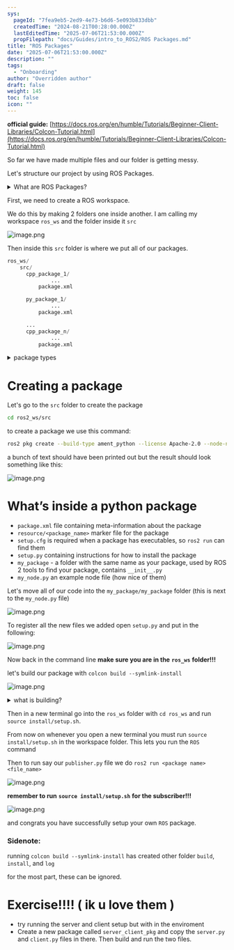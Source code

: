 ```yaml
---
sys:
  pageId: "7fea9eb5-2ed9-4e73-b6d6-5e093b833dbb"
  createdTime: "2024-08-21T00:28:00.000Z"
  lastEditedTime: "2025-07-06T21:53:00.000Z"
  propFilepath: "docs/Guides/intro_to_ROS2/ROS Packages.md"
title: "ROS Packages"
date: "2025-07-06T21:53:00.000Z"
description: ""
tags:
  - "Onboarding"
author: "Overridden author"
draft: false
weight: 145
toc: false
icon: ""
---
```


**official guide:** [https://docs.ros.org/en/humble/Tutorials/Beginner-Client-Libraries/Colcon-Tutorial.html](https://docs.ros.org/en/humble/Tutorials/Beginner-Client-Libraries/Colcon-Tutorial.html)

So far we have made multiple files and our folder is getting messy.

Let's structure our project by using ROS Packages.

<details>
      <summary>What are ROS Packages?</summary>
      ROS Packages are, as the name implies, packages of code that are highly sharable between ROS developers.
  </details>

First, we need to create a ROS workspace.

We do this by making 2 folders one inside another. I am calling my workspace `ros_ws` and the folder inside it `src`

![image.png](https://prod-files-secure.s3.us-west-2.amazonaws.com/d518164a-d88e-44d1-a4ee-3adb3bd8bce0/70706947-fd18-4537-a67b-e12946812d31/image.png?X-Amz-Algorithm=AWS4-HMAC-SHA256&X-Amz-Content-Sha256=UNSIGNED-PAYLOAD&X-Amz-Credential=ASIAZI2LB466Y6SKWZ5P%2F20250714%2Fus-west-2%2Fs3%2Faws4_request&X-Amz-Date=20250714T121725Z&X-Amz-Expires=3600&X-Amz-Security-Token=IQoJb3JpZ2luX2VjEBQaCXVzLXdlc3QtMiJHMEUCIQD3Di5aklQL6i%2FZ6IJCV%2FQ1%2BOn1pT8lUpsYLtMPWthTLwIgIdrOga2XCW3bJiuGje8xoGyZV9jiHisFuvZ0OH4n3gIq%2FwMILRAAGgw2Mzc0MjMxODM4MDUiDOewChOFw3gt0hD9dSrcAzBAmtBmbf%2BwC0%2BHNNNC7JFhqUiguJ8yMOGNCrMN7L3v9t0kRfWcuZtdPdSCF4H3JYVCh4Ofu9X6TRcKjfJFCyjpoqpVq3wFttuL9xPcrJX7q%2B%2B9zCKO5FL3pXa7d0iKfUJAwXD1Xf6euB81JwVYeo3SEm5JCHxHqMp0bu0rn3IwzN%2FpFekBynlq0%2F1Pw2zoP57VWHMAKwfpGsYQXf4MTDftALkkw2acmu0cZKvvqMrgeAQ7pxoZNTtWa%2BcmgNt7AKU1w77l3jbklt3j8X1bgk6b7Fj%2Fzz16Oc3ac5mDTUqzN2Fi%2FF%2BxVEWOGAEuqO2%2FJjmKrXTkKYtDLXoRXqYo0JCN3tP0GfNscgq7bWcNQv0UTw6lSTN0%2Bfunl9CrdHec8TtnT3PndHYvuNNirRCrA129AwK1nbk0zvIYEMj%2FGSjszF0qJ5zd1Z%2FTd3WFsAUdAzryLNoYlq%2BnR0Lx5XGtKgX1%2FA7aKtjX%2BFPwHdoTYMBa%2BuopyZlf3WoMMRDrcQgqW8EFspqEPm3lT2rHc9hN%2FoCvcv3xs6s2ik37KMkHZ3qnwccG8Z8T1K3MYZ7RfxkUPA8cK7HolBgwTy98lHSwGXH0jUblkrtf5w1jLg%2FrblNdPv187hzhgkVkwsZuMNvc08MGOqUBGw0QZZeiAihPU1UYhEvHcaZQUd6i6KtdrS2vz%2FM4b2Uk5ZfoVbZg3gPBq25F2QhuZ0nXwQgebQgQ2vtPJ6uFfiEwn0hNY9Maic48InlSNUldoBpvP7mdQ57U5Jblyg2fuYVbSOcwCkYMR7Q9gjh4JxiclW9rPS5zfPOn02rIgblfVycYsJae5yPEMy9XsOogZFdIb8BIBXYYz4tFW2OUJQngOrbV&X-Amz-Signature=3735ed38882ecc5c19cffed4baa59b32774e98f94681d3cebee504311fcb3d62&X-Amz-SignedHeaders=host&x-amz-checksum-mode=ENABLED&x-id=GetObject)

Then inside this `src` folder is where we put all of our packages.

```python
ros_ws/
    src/
      cpp_package_1/
		      ...
          package.xml

      py_package_1/
		      ...
          package.xml

      ...
      cpp_package_n/
		      ...
          package.xml

```

<details>

<summary>package types</summary>

packages can be either `C++` or python.

the intern file structure is different for each but for this guide we will stick to creating python packages

</details>

# Creating a package

Let's go to the `src` folder to create the package

```bash
cd ros2_ws/src
```

to create a package we use this command:

```bash
ros2 pkg create --build-type ament_python --license Apache-2.0 --node-name my_node my_package
```

a bunch of text should have been printed out but the result should look something like this:

![image.png](https://prod-files-secure.s3.us-west-2.amazonaws.com/d518164a-d88e-44d1-a4ee-3adb3bd8bce0/e6cf1e3f-8512-4a3e-b131-079f800bf3e8/image.png?X-Amz-Algorithm=AWS4-HMAC-SHA256&X-Amz-Content-Sha256=UNSIGNED-PAYLOAD&X-Amz-Credential=ASIAZI2LB466Y6SKWZ5P%2F20250714%2Fus-west-2%2Fs3%2Faws4_request&X-Amz-Date=20250714T121725Z&X-Amz-Expires=3600&X-Amz-Security-Token=IQoJb3JpZ2luX2VjEBQaCXVzLXdlc3QtMiJHMEUCIQD3Di5aklQL6i%2FZ6IJCV%2FQ1%2BOn1pT8lUpsYLtMPWthTLwIgIdrOga2XCW3bJiuGje8xoGyZV9jiHisFuvZ0OH4n3gIq%2FwMILRAAGgw2Mzc0MjMxODM4MDUiDOewChOFw3gt0hD9dSrcAzBAmtBmbf%2BwC0%2BHNNNC7JFhqUiguJ8yMOGNCrMN7L3v9t0kRfWcuZtdPdSCF4H3JYVCh4Ofu9X6TRcKjfJFCyjpoqpVq3wFttuL9xPcrJX7q%2B%2B9zCKO5FL3pXa7d0iKfUJAwXD1Xf6euB81JwVYeo3SEm5JCHxHqMp0bu0rn3IwzN%2FpFekBynlq0%2F1Pw2zoP57VWHMAKwfpGsYQXf4MTDftALkkw2acmu0cZKvvqMrgeAQ7pxoZNTtWa%2BcmgNt7AKU1w77l3jbklt3j8X1bgk6b7Fj%2Fzz16Oc3ac5mDTUqzN2Fi%2FF%2BxVEWOGAEuqO2%2FJjmKrXTkKYtDLXoRXqYo0JCN3tP0GfNscgq7bWcNQv0UTw6lSTN0%2Bfunl9CrdHec8TtnT3PndHYvuNNirRCrA129AwK1nbk0zvIYEMj%2FGSjszF0qJ5zd1Z%2FTd3WFsAUdAzryLNoYlq%2BnR0Lx5XGtKgX1%2FA7aKtjX%2BFPwHdoTYMBa%2BuopyZlf3WoMMRDrcQgqW8EFspqEPm3lT2rHc9hN%2FoCvcv3xs6s2ik37KMkHZ3qnwccG8Z8T1K3MYZ7RfxkUPA8cK7HolBgwTy98lHSwGXH0jUblkrtf5w1jLg%2FrblNdPv187hzhgkVkwsZuMNvc08MGOqUBGw0QZZeiAihPU1UYhEvHcaZQUd6i6KtdrS2vz%2FM4b2Uk5ZfoVbZg3gPBq25F2QhuZ0nXwQgebQgQ2vtPJ6uFfiEwn0hNY9Maic48InlSNUldoBpvP7mdQ57U5Jblyg2fuYVbSOcwCkYMR7Q9gjh4JxiclW9rPS5zfPOn02rIgblfVycYsJae5yPEMy9XsOogZFdIb8BIBXYYz4tFW2OUJQngOrbV&X-Amz-Signature=013ff5dd3b2c87aab288b7ebb42d02269d44ef22e87c2b5706f8cb09d05c8b72&X-Amz-SignedHeaders=host&x-amz-checksum-mode=ENABLED&x-id=GetObject)

# What’s inside a python package

- `package.xml` file containing meta-information about the package
- `resource/<package_name>` marker file for the package
- `setup.cfg` is required when a package has executables, so `ros2 run` can find them
- `setup.py` containing instructions for how to install the package
- `my_package` - a folder with the same name as your package, used by ROS 2 tools to find your package, contains `__init__.py`
- `my_node.py` an example node file (how nice of them)

Let's move all of our code into the `my_package/my_package` folder (this is next to the `my_node.py` file)

![image.png](https://prod-files-secure.s3.us-west-2.amazonaws.com/d518164a-d88e-44d1-a4ee-3adb3bd8bce0/9ce58f11-0da9-4d3e-b86d-506a9685d378/image.png?X-Amz-Algorithm=AWS4-HMAC-SHA256&X-Amz-Content-Sha256=UNSIGNED-PAYLOAD&X-Amz-Credential=ASIAZI2LB466Y6SKWZ5P%2F20250714%2Fus-west-2%2Fs3%2Faws4_request&X-Amz-Date=20250714T121725Z&X-Amz-Expires=3600&X-Amz-Security-Token=IQoJb3JpZ2luX2VjEBQaCXVzLXdlc3QtMiJHMEUCIQD3Di5aklQL6i%2FZ6IJCV%2FQ1%2BOn1pT8lUpsYLtMPWthTLwIgIdrOga2XCW3bJiuGje8xoGyZV9jiHisFuvZ0OH4n3gIq%2FwMILRAAGgw2Mzc0MjMxODM4MDUiDOewChOFw3gt0hD9dSrcAzBAmtBmbf%2BwC0%2BHNNNC7JFhqUiguJ8yMOGNCrMN7L3v9t0kRfWcuZtdPdSCF4H3JYVCh4Ofu9X6TRcKjfJFCyjpoqpVq3wFttuL9xPcrJX7q%2B%2B9zCKO5FL3pXa7d0iKfUJAwXD1Xf6euB81JwVYeo3SEm5JCHxHqMp0bu0rn3IwzN%2FpFekBynlq0%2F1Pw2zoP57VWHMAKwfpGsYQXf4MTDftALkkw2acmu0cZKvvqMrgeAQ7pxoZNTtWa%2BcmgNt7AKU1w77l3jbklt3j8X1bgk6b7Fj%2Fzz16Oc3ac5mDTUqzN2Fi%2FF%2BxVEWOGAEuqO2%2FJjmKrXTkKYtDLXoRXqYo0JCN3tP0GfNscgq7bWcNQv0UTw6lSTN0%2Bfunl9CrdHec8TtnT3PndHYvuNNirRCrA129AwK1nbk0zvIYEMj%2FGSjszF0qJ5zd1Z%2FTd3WFsAUdAzryLNoYlq%2BnR0Lx5XGtKgX1%2FA7aKtjX%2BFPwHdoTYMBa%2BuopyZlf3WoMMRDrcQgqW8EFspqEPm3lT2rHc9hN%2FoCvcv3xs6s2ik37KMkHZ3qnwccG8Z8T1K3MYZ7RfxkUPA8cK7HolBgwTy98lHSwGXH0jUblkrtf5w1jLg%2FrblNdPv187hzhgkVkwsZuMNvc08MGOqUBGw0QZZeiAihPU1UYhEvHcaZQUd6i6KtdrS2vz%2FM4b2Uk5ZfoVbZg3gPBq25F2QhuZ0nXwQgebQgQ2vtPJ6uFfiEwn0hNY9Maic48InlSNUldoBpvP7mdQ57U5Jblyg2fuYVbSOcwCkYMR7Q9gjh4JxiclW9rPS5zfPOn02rIgblfVycYsJae5yPEMy9XsOogZFdIb8BIBXYYz4tFW2OUJQngOrbV&X-Amz-Signature=7521ceae16ed81fba45126a8ac541c2c2d3478bc02f10a73fecdf67199356c65&X-Amz-SignedHeaders=host&x-amz-checksum-mode=ENABLED&x-id=GetObject)

To register all the new files we added open `setup.py` and put in the following:

![image.png](https://prod-files-secure.s3.us-west-2.amazonaws.com/d518164a-d88e-44d1-a4ee-3adb3bd8bce0/1cd7c262-4cae-4496-9d75-c178537d24a2/image.png?X-Amz-Algorithm=AWS4-HMAC-SHA256&X-Amz-Content-Sha256=UNSIGNED-PAYLOAD&X-Amz-Credential=ASIAZI2LB466Y6SKWZ5P%2F20250714%2Fus-west-2%2Fs3%2Faws4_request&X-Amz-Date=20250714T121725Z&X-Amz-Expires=3600&X-Amz-Security-Token=IQoJb3JpZ2luX2VjEBQaCXVzLXdlc3QtMiJHMEUCIQD3Di5aklQL6i%2FZ6IJCV%2FQ1%2BOn1pT8lUpsYLtMPWthTLwIgIdrOga2XCW3bJiuGje8xoGyZV9jiHisFuvZ0OH4n3gIq%2FwMILRAAGgw2Mzc0MjMxODM4MDUiDOewChOFw3gt0hD9dSrcAzBAmtBmbf%2BwC0%2BHNNNC7JFhqUiguJ8yMOGNCrMN7L3v9t0kRfWcuZtdPdSCF4H3JYVCh4Ofu9X6TRcKjfJFCyjpoqpVq3wFttuL9xPcrJX7q%2B%2B9zCKO5FL3pXa7d0iKfUJAwXD1Xf6euB81JwVYeo3SEm5JCHxHqMp0bu0rn3IwzN%2FpFekBynlq0%2F1Pw2zoP57VWHMAKwfpGsYQXf4MTDftALkkw2acmu0cZKvvqMrgeAQ7pxoZNTtWa%2BcmgNt7AKU1w77l3jbklt3j8X1bgk6b7Fj%2Fzz16Oc3ac5mDTUqzN2Fi%2FF%2BxVEWOGAEuqO2%2FJjmKrXTkKYtDLXoRXqYo0JCN3tP0GfNscgq7bWcNQv0UTw6lSTN0%2Bfunl9CrdHec8TtnT3PndHYvuNNirRCrA129AwK1nbk0zvIYEMj%2FGSjszF0qJ5zd1Z%2FTd3WFsAUdAzryLNoYlq%2BnR0Lx5XGtKgX1%2FA7aKtjX%2BFPwHdoTYMBa%2BuopyZlf3WoMMRDrcQgqW8EFspqEPm3lT2rHc9hN%2FoCvcv3xs6s2ik37KMkHZ3qnwccG8Z8T1K3MYZ7RfxkUPA8cK7HolBgwTy98lHSwGXH0jUblkrtf5w1jLg%2FrblNdPv187hzhgkVkwsZuMNvc08MGOqUBGw0QZZeiAihPU1UYhEvHcaZQUd6i6KtdrS2vz%2FM4b2Uk5ZfoVbZg3gPBq25F2QhuZ0nXwQgebQgQ2vtPJ6uFfiEwn0hNY9Maic48InlSNUldoBpvP7mdQ57U5Jblyg2fuYVbSOcwCkYMR7Q9gjh4JxiclW9rPS5zfPOn02rIgblfVycYsJae5yPEMy9XsOogZFdIb8BIBXYYz4tFW2OUJQngOrbV&X-Amz-Signature=701ea868ac9edeec9f9bf18b4d652a0c51e488f88e82f2660f104d3df1fe78f8&X-Amz-SignedHeaders=host&x-amz-checksum-mode=ENABLED&x-id=GetObject)

Now back in the command line **make sure you are in the** **`ros_ws`** **folder!!!**

let's build our package with `colcon build --symlink-install`

![image.png](https://prod-files-secure.s3.us-west-2.amazonaws.com/d518164a-d88e-44d1-a4ee-3adb3bd8bce0/2f2a0d27-b173-48fd-b189-5f5c0ce65619/image.png?X-Amz-Algorithm=AWS4-HMAC-SHA256&X-Amz-Content-Sha256=UNSIGNED-PAYLOAD&X-Amz-Credential=ASIAZI2LB466Y6SKWZ5P%2F20250714%2Fus-west-2%2Fs3%2Faws4_request&X-Amz-Date=20250714T121725Z&X-Amz-Expires=3600&X-Amz-Security-Token=IQoJb3JpZ2luX2VjEBQaCXVzLXdlc3QtMiJHMEUCIQD3Di5aklQL6i%2FZ6IJCV%2FQ1%2BOn1pT8lUpsYLtMPWthTLwIgIdrOga2XCW3bJiuGje8xoGyZV9jiHisFuvZ0OH4n3gIq%2FwMILRAAGgw2Mzc0MjMxODM4MDUiDOewChOFw3gt0hD9dSrcAzBAmtBmbf%2BwC0%2BHNNNC7JFhqUiguJ8yMOGNCrMN7L3v9t0kRfWcuZtdPdSCF4H3JYVCh4Ofu9X6TRcKjfJFCyjpoqpVq3wFttuL9xPcrJX7q%2B%2B9zCKO5FL3pXa7d0iKfUJAwXD1Xf6euB81JwVYeo3SEm5JCHxHqMp0bu0rn3IwzN%2FpFekBynlq0%2F1Pw2zoP57VWHMAKwfpGsYQXf4MTDftALkkw2acmu0cZKvvqMrgeAQ7pxoZNTtWa%2BcmgNt7AKU1w77l3jbklt3j8X1bgk6b7Fj%2Fzz16Oc3ac5mDTUqzN2Fi%2FF%2BxVEWOGAEuqO2%2FJjmKrXTkKYtDLXoRXqYo0JCN3tP0GfNscgq7bWcNQv0UTw6lSTN0%2Bfunl9CrdHec8TtnT3PndHYvuNNirRCrA129AwK1nbk0zvIYEMj%2FGSjszF0qJ5zd1Z%2FTd3WFsAUdAzryLNoYlq%2BnR0Lx5XGtKgX1%2FA7aKtjX%2BFPwHdoTYMBa%2BuopyZlf3WoMMRDrcQgqW8EFspqEPm3lT2rHc9hN%2FoCvcv3xs6s2ik37KMkHZ3qnwccG8Z8T1K3MYZ7RfxkUPA8cK7HolBgwTy98lHSwGXH0jUblkrtf5w1jLg%2FrblNdPv187hzhgkVkwsZuMNvc08MGOqUBGw0QZZeiAihPU1UYhEvHcaZQUd6i6KtdrS2vz%2FM4b2Uk5ZfoVbZg3gPBq25F2QhuZ0nXwQgebQgQ2vtPJ6uFfiEwn0hNY9Maic48InlSNUldoBpvP7mdQ57U5Jblyg2fuYVbSOcwCkYMR7Q9gjh4JxiclW9rPS5zfPOn02rIgblfVycYsJae5yPEMy9XsOogZFdIb8BIBXYYz4tFW2OUJQngOrbV&X-Amz-Signature=e870b3956526e58ce8b4c7d5dd2917ad0dac473d6c0a01c9326dd4eb3c90644e&X-Amz-SignedHeaders=host&x-amz-checksum-mode=ENABLED&x-id=GetObject)

<details>

<summary>what is building?</summary>

if you are a CS major at Rose-Hulman you will learn the answer to this in CSSE132

but TLDR; is it combines all the code files into one program that can be run easily 

</details>

Then in a new terminal go into the `ros_ws` folder with `cd ros_ws` and run `source install/setup.sh`. 

From now on whenever you open a new terminal you must run `source install/setup.sh` in the workspace folder. This lets you run the `ROS` command

Then to run say our `publisher.py` file we do `ros2 run <package name> <file_name>`

![image.png](https://prod-files-secure.s3.us-west-2.amazonaws.com/d518164a-d88e-44d1-a4ee-3adb3bd8bce0/4f4b1219-3a44-4632-aa0a-ce3471699f59/image.png?X-Amz-Algorithm=AWS4-HMAC-SHA256&X-Amz-Content-Sha256=UNSIGNED-PAYLOAD&X-Amz-Credential=ASIAZI2LB466Y6SKWZ5P%2F20250714%2Fus-west-2%2Fs3%2Faws4_request&X-Amz-Date=20250714T121725Z&X-Amz-Expires=3600&X-Amz-Security-Token=IQoJb3JpZ2luX2VjEBQaCXVzLXdlc3QtMiJHMEUCIQD3Di5aklQL6i%2FZ6IJCV%2FQ1%2BOn1pT8lUpsYLtMPWthTLwIgIdrOga2XCW3bJiuGje8xoGyZV9jiHisFuvZ0OH4n3gIq%2FwMILRAAGgw2Mzc0MjMxODM4MDUiDOewChOFw3gt0hD9dSrcAzBAmtBmbf%2BwC0%2BHNNNC7JFhqUiguJ8yMOGNCrMN7L3v9t0kRfWcuZtdPdSCF4H3JYVCh4Ofu9X6TRcKjfJFCyjpoqpVq3wFttuL9xPcrJX7q%2B%2B9zCKO5FL3pXa7d0iKfUJAwXD1Xf6euB81JwVYeo3SEm5JCHxHqMp0bu0rn3IwzN%2FpFekBynlq0%2F1Pw2zoP57VWHMAKwfpGsYQXf4MTDftALkkw2acmu0cZKvvqMrgeAQ7pxoZNTtWa%2BcmgNt7AKU1w77l3jbklt3j8X1bgk6b7Fj%2Fzz16Oc3ac5mDTUqzN2Fi%2FF%2BxVEWOGAEuqO2%2FJjmKrXTkKYtDLXoRXqYo0JCN3tP0GfNscgq7bWcNQv0UTw6lSTN0%2Bfunl9CrdHec8TtnT3PndHYvuNNirRCrA129AwK1nbk0zvIYEMj%2FGSjszF0qJ5zd1Z%2FTd3WFsAUdAzryLNoYlq%2BnR0Lx5XGtKgX1%2FA7aKtjX%2BFPwHdoTYMBa%2BuopyZlf3WoMMRDrcQgqW8EFspqEPm3lT2rHc9hN%2FoCvcv3xs6s2ik37KMkHZ3qnwccG8Z8T1K3MYZ7RfxkUPA8cK7HolBgwTy98lHSwGXH0jUblkrtf5w1jLg%2FrblNdPv187hzhgkVkwsZuMNvc08MGOqUBGw0QZZeiAihPU1UYhEvHcaZQUd6i6KtdrS2vz%2FM4b2Uk5ZfoVbZg3gPBq25F2QhuZ0nXwQgebQgQ2vtPJ6uFfiEwn0hNY9Maic48InlSNUldoBpvP7mdQ57U5Jblyg2fuYVbSOcwCkYMR7Q9gjh4JxiclW9rPS5zfPOn02rIgblfVycYsJae5yPEMy9XsOogZFdIb8BIBXYYz4tFW2OUJQngOrbV&X-Amz-Signature=1a67921fca1c3d3f5d764c38a568b2f858d572dc7f1ab0b8546e190a68eb9608&X-Amz-SignedHeaders=host&x-amz-checksum-mode=ENABLED&x-id=GetObject)

**remember to run** **`source install/setup.sh`** **for the subscriber!!!**

![image.png](https://prod-files-secure.s3.us-west-2.amazonaws.com/d518164a-d88e-44d1-a4ee-3adb3bd8bce0/02121119-dad4-49ec-8356-c956108b4243/image.png?X-Amz-Algorithm=AWS4-HMAC-SHA256&X-Amz-Content-Sha256=UNSIGNED-PAYLOAD&X-Amz-Credential=ASIAZI2LB466Y6SKWZ5P%2F20250714%2Fus-west-2%2Fs3%2Faws4_request&X-Amz-Date=20250714T121725Z&X-Amz-Expires=3600&X-Amz-Security-Token=IQoJb3JpZ2luX2VjEBQaCXVzLXdlc3QtMiJHMEUCIQD3Di5aklQL6i%2FZ6IJCV%2FQ1%2BOn1pT8lUpsYLtMPWthTLwIgIdrOga2XCW3bJiuGje8xoGyZV9jiHisFuvZ0OH4n3gIq%2FwMILRAAGgw2Mzc0MjMxODM4MDUiDOewChOFw3gt0hD9dSrcAzBAmtBmbf%2BwC0%2BHNNNC7JFhqUiguJ8yMOGNCrMN7L3v9t0kRfWcuZtdPdSCF4H3JYVCh4Ofu9X6TRcKjfJFCyjpoqpVq3wFttuL9xPcrJX7q%2B%2B9zCKO5FL3pXa7d0iKfUJAwXD1Xf6euB81JwVYeo3SEm5JCHxHqMp0bu0rn3IwzN%2FpFekBynlq0%2F1Pw2zoP57VWHMAKwfpGsYQXf4MTDftALkkw2acmu0cZKvvqMrgeAQ7pxoZNTtWa%2BcmgNt7AKU1w77l3jbklt3j8X1bgk6b7Fj%2Fzz16Oc3ac5mDTUqzN2Fi%2FF%2BxVEWOGAEuqO2%2FJjmKrXTkKYtDLXoRXqYo0JCN3tP0GfNscgq7bWcNQv0UTw6lSTN0%2Bfunl9CrdHec8TtnT3PndHYvuNNirRCrA129AwK1nbk0zvIYEMj%2FGSjszF0qJ5zd1Z%2FTd3WFsAUdAzryLNoYlq%2BnR0Lx5XGtKgX1%2FA7aKtjX%2BFPwHdoTYMBa%2BuopyZlf3WoMMRDrcQgqW8EFspqEPm3lT2rHc9hN%2FoCvcv3xs6s2ik37KMkHZ3qnwccG8Z8T1K3MYZ7RfxkUPA8cK7HolBgwTy98lHSwGXH0jUblkrtf5w1jLg%2FrblNdPv187hzhgkVkwsZuMNvc08MGOqUBGw0QZZeiAihPU1UYhEvHcaZQUd6i6KtdrS2vz%2FM4b2Uk5ZfoVbZg3gPBq25F2QhuZ0nXwQgebQgQ2vtPJ6uFfiEwn0hNY9Maic48InlSNUldoBpvP7mdQ57U5Jblyg2fuYVbSOcwCkYMR7Q9gjh4JxiclW9rPS5zfPOn02rIgblfVycYsJae5yPEMy9XsOogZFdIb8BIBXYYz4tFW2OUJQngOrbV&X-Amz-Signature=c6a92da2b0300927216c22b9b4621e95cdbec039cd7cc9824d1a78d51ae54d02&X-Amz-SignedHeaders=host&x-amz-checksum-mode=ENABLED&x-id=GetObject)

and congrats you have successfully setup your own `ROS` package.

### Sidenote:

running `colcon build --symlink-install` has created other folder `build`, `install`, and `log`

for the most part, these can be ignored.

# Exercise!!!! ( ik u love them )

- try running the server and client setup but with in the enviroment
- Create a new package called `server_client_pkg` and copy the `server.py` and `client.py` files in there. Then build and run the two files.
